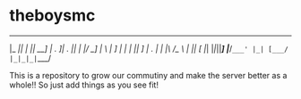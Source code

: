 # theboysmc

 ___  _ _  ___    ___  ___  _ _  ___    __ __  ___ 
|_ _|| | || __]  | . ]| . || | |/ __]  |  \  \|  _]
 | | |   || _]   | . \| | |\   /\__ \  |     || [__
 |_| |_|_||___]  |___/`___' |_| [___/  |_|_|_|`___/
                                                   

This is a repository to grow our commutiny and make the server better as a whole!!
So just add things as you see fit!
